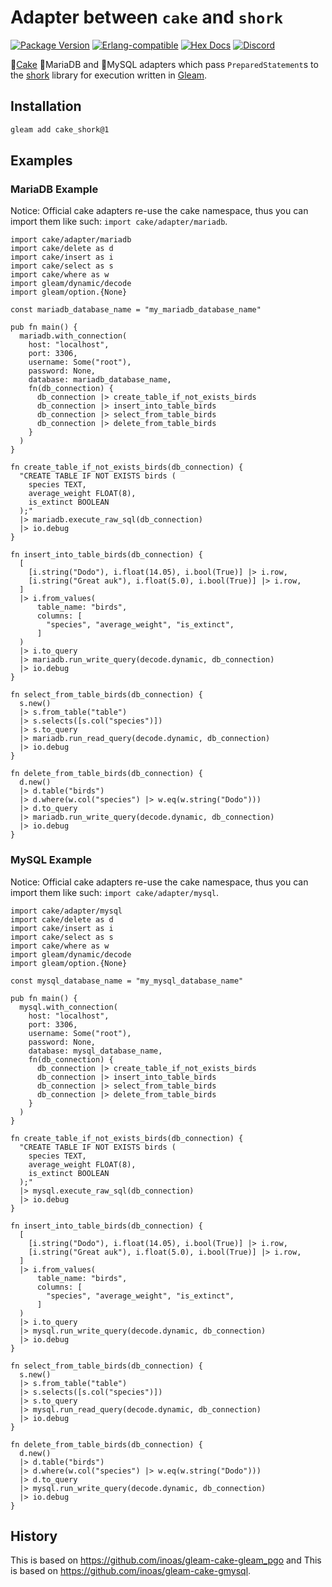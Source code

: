 # Adapter between `cake` and `shork`

[![Package <a href="https://github.com/inoas/gleam-cake-pgo/releases"><img src="https://img.shields.io/github/release/inoas/gleam-cake-shork" alt="GitHub release"></a> Version](https://img.shields.io/hexpm/v/cake_shork)](https://hex.pm/packages/cake_shork)
[![Erlang-compatible](https://img.shields.io/badge/target-erlang-b83998)](https://www.erlang.org/)
[![Hex Docs](https://img.shields.io/badge/hex-docs-ffaff3)](https://hexdocs.pm/cake_shork/)
[![Discord](https://img.shields.io/discord/768594524158427167?label=discord%20chat&amp;color=5865F2)](https://discord.gg/Fm8Pwmy)

<!--
[![CI Test](https://github.com/inoas/gleam-cake-shork/actions/workflows/test.yml/badge.svg?branch=main&amp;event=push)](https://github.com/inoas/gleam-cake-shork/actions/workflows/test.yml)
-->

🎂[Cake](http://hex.pm/packages/cake) 🦭MariaDB and 🐬MySQL adapters which pass `PreparedStatement`s to the [shork](http://hex.pm/packages/shork) library for execution written in [Gleam](https://gleam.run/).

## Installation

```sh
gleam add cake_shork@1
```

## Examples

### MariaDB Example

Notice: Official cake adapters re-use the cake namespace, thus you can import them like
such: `import cake/adapter/mariadb`.

```gleam
import cake/adapter/mariadb
import cake/delete as d
import cake/insert as i
import cake/select as s
import cake/where as w
import gleam/dynamic/decode
import gleam/option.{None}

const mariadb_database_name = "my_mariadb_database_name"

pub fn main() {
  mariadb.with_connection(
    host: "localhost",
    port: 3306,
    username: Some("root"),
    password: None,
    database: mariadb_database_name,
    fn(db_connection) {
      db_connection |> create_table_if_not_exists_birds
      db_connection |> insert_into_table_birds
      db_connection |> select_from_table_birds
      db_connection |> delete_from_table_birds
    }
  )
}

fn create_table_if_not_exists_birds(db_connection) {
  "CREATE TABLE IF NOT EXISTS birds (
    species TEXT,
    average_weight FLOAT(8),
    is_extinct BOOLEAN
  );"
  |> mariadb.execute_raw_sql(db_connection)
  |> io.debug
}

fn insert_into_table_birds(db_connection) {
  [
    [i.string("Dodo"), i.float(14.05), i.bool(True)] |> i.row,
    [i.string("Great auk"), i.float(5.0), i.bool(True)] |> i.row,
  ]
  |> i.from_values(
      table_name: "birds",
      columns: [
        "species", "average_weight", "is_extinct",
      ]
  )
  |> i.to_query
  |> mariadb.run_write_query(decode.dynamic, db_connection)
  |> io.debug
}

fn select_from_table_birds(db_connection) {
  s.new()
  |> s.from_table("table")
  |> s.selects([s.col("species")])
  |> s.to_query
  |> mariadb.run_read_query(decode.dynamic, db_connection)
  |> io.debug
}

fn delete_from_table_birds(db_connection) {
  d.new()
  |> d.table("birds")
  |> d.where(w.col("species") |> w.eq(w.string("Dodo")))
  |> d.to_query
  |> mariadb.run_write_query(decode.dynamic, db_connection)
  |> io.debug
}
```


### MySQL Example

Notice: Official cake adapters re-use the cake namespace, thus you can import them like
such: `import cake/adapter/mysql`.

```gleam
import cake/adapter/mysql
import cake/delete as d
import cake/insert as i
import cake/select as s
import cake/where as w
import gleam/dynamic/decode
import gleam/option.{None}

const mysql_database_name = "my_mysql_database_name"

pub fn main() {
  mysql.with_connection(
    host: "localhost",
    port: 3306,
    username: Some("root"),
    password: None,
    database: mysql_database_name,
    fn(db_connection) {
      db_connection |> create_table_if_not_exists_birds
      db_connection |> insert_into_table_birds
      db_connection |> select_from_table_birds
      db_connection |> delete_from_table_birds
    }
  )
}

fn create_table_if_not_exists_birds(db_connection) {
  "CREATE TABLE IF NOT EXISTS birds (
    species TEXT,
    average_weight FLOAT(8),
    is_extinct BOOLEAN
  );"
  |> mysql.execute_raw_sql(db_connection)
  |> io.debug
}

fn insert_into_table_birds(db_connection) {
  [
    [i.string("Dodo"), i.float(14.05), i.bool(True)] |> i.row,
    [i.string("Great auk"), i.float(5.0), i.bool(True)] |> i.row,
  ]
  |> i.from_values(
      table_name: "birds",
      columns: [
        "species", "average_weight", "is_extinct",
      ]
  )
  |> i.to_query
  |> mysql.run_write_query(decode.dynamic, db_connection)
  |> io.debug
}

fn select_from_table_birds(db_connection) {
  s.new()
  |> s.from_table("table")
  |> s.selects([s.col("species")])
  |> s.to_query
  |> mysql.run_read_query(decode.dynamic, db_connection)
  |> io.debug
}

fn delete_from_table_birds(db_connection) {
  d.new()
  |> d.table("birds")
  |> d.where(w.col("species") |> w.eq(w.string("Dodo")))
  |> d.to_query
  |> mysql.run_write_query(decode.dynamic, db_connection)
  |> io.debug
}
```


## History

This is based on <https://github.com/inoas/gleam-cake-gleam_pgo>
and This is based on <https://github.com/inoas/gleam-cake-gmysql>.
